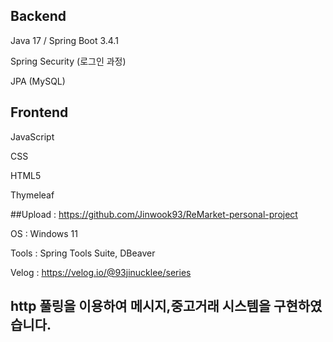 
## Backend

Java 17 / Spring Boot 3.4.1

Spring Security (로그인 과정)

JPA (MySQL)



## Frontend

JavaScript

CSS

HTML5

Thymeleaf


##Upload : https://github.com/Jinwook93/ReMarket-personal-project


OS : Windows 11

Tools : Spring Tools Suite, DBeaver

Velog : https://velog.io/@93jinucklee/series



## http 풀링을 이용하여 메시지,중고거래 시스템을 구현하였습니다.





